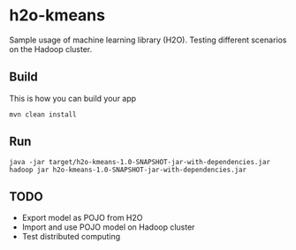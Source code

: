 # h2o-kmeans
Sample usage of machine learning library (H2O). Testing different scenarios on the Hadoop cluster.

## Build
This is how you can build your app
```
mvn clean install
```

## Run
```
java -jar target/h2o-kmeans-1.0-SNAPSHOT-jar-with-dependencies.jar
hadoop jar h2o-kmeans-1.0-SNAPSHOT-jar-with-dependencies.jar
```

## TODO
* Export model as POJO from H2O
* Import and use POJO model on Hadoop cluster 
* Test distributed computing
